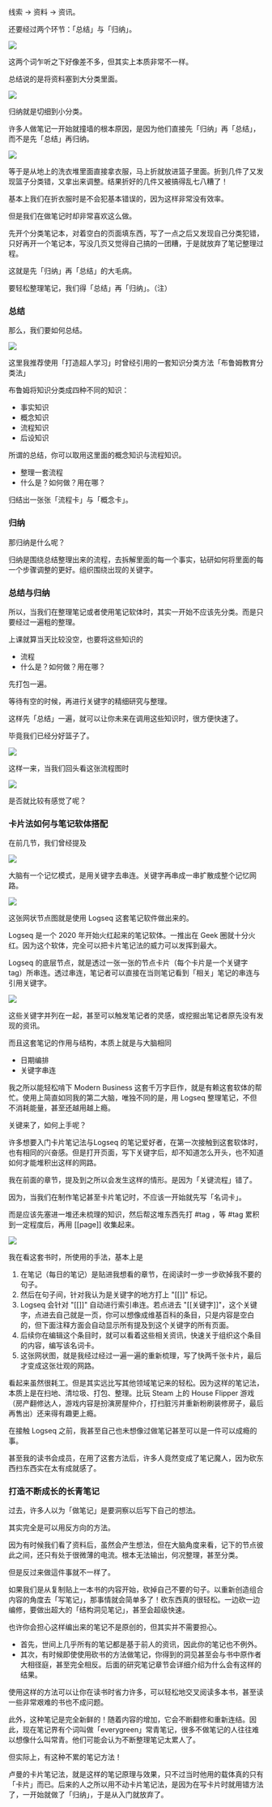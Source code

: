 线索 -> 资料 -> 资讯。

还要经过两个环节：「总结」与「归纳」。

![](images/20220908224251.png)

这两个词乍听之下好像差不多，但其实上本质非常不一样。

总结说的是将资料塞到大分类里面。


![](images/20220908224312.png)

归纳就是切细到小分类。

许多人做笔记一开始就撞墙的根本原因，是因为他们直接先「归纳」再「总结」，而不是先「总结」再归纳。

![](images/20220908224331.png)

等于是从地上的洗衣堆里面直接拿衣服，马上折就放进篮子里面。折到几件了又发现篮子分类错，又拿出来调整。结果折好的几件又被搞得乱七八糟了！

基本上我们在折衣服时是不会犯基本错误的，因为这样非常没有效率。

但是我们在做笔记时却非常喜欢这么做。

先开个分类笔记本，对着空白的页面填东西，写了一点之后又发现自己分类犯错，只好再开一个笔记本，写没几页又觉得自己搞的一团糟，于是就放弃了笔记整理过程。

这就是先「归纳」再「总结」的大毛病。

要轻松整理笔记，我们得「总结」再「归纳」。（注）

### 总结

那么，我们要如何总结。

![](images/20220908224513.png)

这里我推荐使用「打造超人学习」时曾经引用的一套知识分类方法「布鲁姆教育分类法」

布鲁姆将知识分类成四种不同的知识：

* 事实知识
* 概念知识
* 流程知识
* 后设知识

所谓的总结，你可以取用这里面的概念知识与流程知识。

* 整理一套流程
* 什么是？如何做？用在哪？

归结出一张张「流程卡」与「概念卡」。

### 归纳

那归纳是什么呢？

归纳是围绕总结整理出来的流程，去拆解里面的每一个事实，钻研如何将里面的每一个步骤调整的更好。组织围绕出现的关键字。


### 总结与归纳

所以，当我们在整理笔记或者使用笔记软体时，其实一开始不应该先分类。而是只要经过一遍粗的整理。

上课就算当天比较没空，也要将这些知识的

-  流程
-   什么是？如何做？用在哪？

先打包一遍。

等待有空的时候，再进行关键字的精细研究与整理。

这样先「总结」一遍，就可以让你未来在调用这些知识时，很方便快速了。

毕竟我们已经分好篮子了。

![](images/20220908224545.png)

这样一来，当我们回头看这张流程图时


![](images/20220908224602.png)

是否就比较有感觉了呢？

### 卡片法如何与笔记软体搭配

在前几节，我们曾经提及

![](images/20220908224654.png)

大脑有一个记忆模式，是用关键字去串连。关键字再串成一串扩散成整个记忆网路。

![](images/20220908224710.png)

这张网状节点图就是使用 Logseq 这套笔记软件做出来的。

Logseq 是一个 2020 年开始火红起来的笔记软体。一推出在 Geek 圈就十分火红。因为这个软体，完全可以把卡片笔记法的威力可以发挥到最大。

Logseq 的底层节点，就是透过一张一张的节点卡片（每个卡片是一个关键字 tag）所串连。透过串连，笔记者可以直接在当则笔记看到「相关」笔记的串连与引用关键字。

![](images/20220908225156.png)

这些关键字并列在一起，甚至可以触发笔记者的灵感，或挖掘出笔记者原先没有发现的资讯。

而且这套笔记的作用与结构，本质上就是与大脑相同

* 日期编排
* 关键字串连

我之所以能轻松啃下 Modern Business 这套千万字巨作，就是有赖这套软体的帮忙。使用上简直如同我的第二大脑，唯独不同的是，用 Logseq 整理笔记，不但不消耗能量，甚至还越用越上瘾。

关键来了，如何上手呢？

许多想要入门卡片笔记法与Logseq 的笔记爱好者，在第一次接触到这套软体时，也有相同的兴奋感。但是打开页面，写下关键字后，却不知道怎么开头，也不知道如何才能堆积出这样的网路。

我在前面的章节，提及到之所以会发生这样的情形。是因为「关键流程」错了。

因为，当我们在制作笔记甚至卡片笔记时，不应该一开始就先写「名词卡」。

而是应该先塞进一堆还未梳理的知识，然后帮这堆东西先打 #tag ，等 #tag 累积到一定程度后，再用 [[page]] 收集起来。

![](images/20220908234244.png)

我在看这套书时，所使用的手法，基本上是

1. 在笔记（每日的笔记）是贴进我想看的章节，在阅读时一步一步砍掉我不要的句子。
2. 然后在句子间，针对我认为是关键字的地方打上 "[[]]" 标记。
3. Logseq 会针对 "[[]]"  自动进行索引串连。若点进去 "[[关键字]]"，这个关键字，点进去自己就是一页，你可以想像成维基百科的条目，只是内容是空白的，但下面注释方面会自动显示所有提及到这个关键字的所有页面。
4. 后续你在编辑这个条目时，就可以看着这些相关资讯，快速关于组织这个条目的内容，编写该名词卡。
5. 这张网状图，就是我经过经过一遍一遍的重新梳理，写了快两千张卡片，最后才变成这张壮观的网路。

看起来虽然很耗工。但是其实远比写其他领域笔记来的轻松。因为这样的笔记法，本质上是在扫地、清垃圾、打包、整理。比玩 Steam 上的 House Flipper 游戏（房产翻修达人，游戏内容是扮演房屋仲介，打扫脏污并重新粉刷装修房子，最后再售出）还来得有趣更上瘾。

在接触 Logseq 之前，我甚至自己也未想像过做笔记甚至可以是一件可以成瘾的事。

甚至我的读书会成员，在用了这套方法后，许多人竟然变成了笔记魔人，因为砍东西扫东西实在太有成就感了。

### 打造不断成长的长青笔记

过去，许多人以为「做笔记」是要洞察以后写下自己的想法。

其实完全是可以用反方向的方法。

因为有时候我们看了资料后，虽然会产生想法，但在大脑角度来看，记下的节点彼此之间，还只有处于很微薄的电流。根本无法输出，何况整理，甚至分类。

但是反过来做這件事就不一样了。

如果我们是从复制贴上一本书的内容开始，砍掉自己不要的句子。以重新创造组合内容的角度去「写笔记」，那事情就会简单多了！砍东西真的很轻松。一边砍一边编修，要做出超大的「结构洞见笔记」，甚至会超级快速。

也许你会担心这样编出来的笔记不是原创的，但其实并不需要担心。

* 首先，世间上几乎所有的笔记都是基于前人的资讯，因此你的笔记也不例外。
* 其次，有时候即使使用砍书的方法做笔记，你得到的洞见甚至会与书中原作者大相径庭，甚至完全相反。后面的研究笔记章节会详细介绍为什么会有这样的结果。

使用这样的方法可以让你在读书时省力许多，可以轻松地交叉阅读多本书，甚至读一些非常艰难的书也不成问题。

此外，这种笔记是完全新鲜的！随着内容的增加，它会不断翻修和重新连结。因此，现在笔记界有个词叫做「everygreen」常青笔记，很多不做笔记的人往往难以想像什么叫常青。他们可能会认为不断整理笔记太累人了。

但实际上，有这种不累的笔记方法！

卢曼的卡片笔记法，就是这样的笔记原理与效果，只不过当时他用的载体真的只有「卡片」而已。后来的人之所以用不动卡片笔记法，是因为在写卡片时就用错方法了，一开始就做了「归纳」，于是从入门就放弃了。

